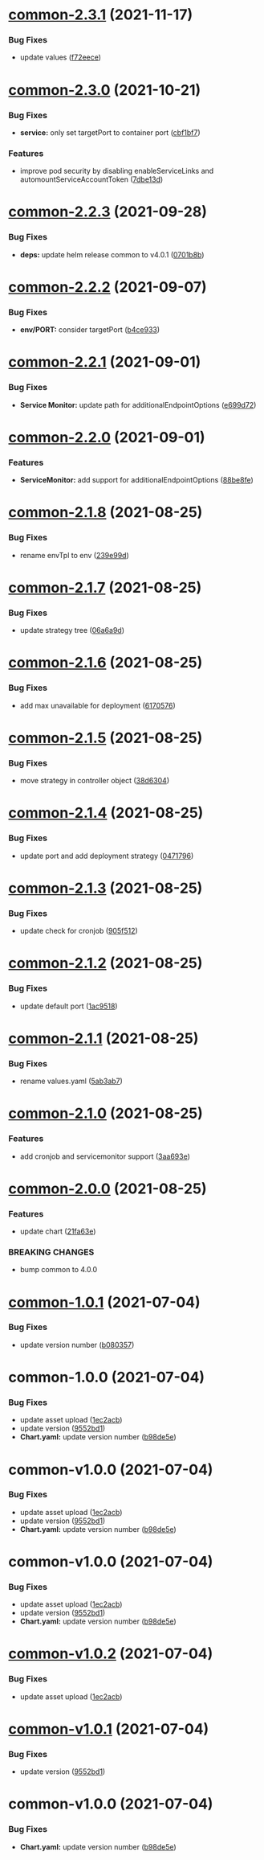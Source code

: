 # [common-2.3.1](https://github.com/AlexanderBabel/helm-charts/compare/common-2.3.0...common-2.3.1) (2021-11-17)


### Bug Fixes

* update values ([f72eece](https://github.com/AlexanderBabel/helm-charts/commit/f72eecee5ca5af7e8a9b03d02ce37d9d9b250fc4))

# [common-2.3.0](https://github.com/AlexanderBabel/helm-charts/compare/common-2.2.3...common-2.3.0) (2021-10-21)


### Bug Fixes

* **service:** only set targetPort to container port ([cbf1bf7](https://github.com/AlexanderBabel/helm-charts/commit/cbf1bf774b651208cb2a57ee8522f058b4158a8c))


### Features

* improve pod security by disabling enableServiceLinks and automountServiceAccountToken ([7dbe13d](https://github.com/AlexanderBabel/helm-charts/commit/7dbe13d36ceb30f840d176cccb3acf5317ecb2da))

# [common-2.2.3](https://github.com/AlexanderBabel/helm-charts/compare/common-2.2.2...common-2.2.3) (2021-09-28)


### Bug Fixes

* **deps:** update helm release common to v4.0.1 ([0701b8b](https://github.com/AlexanderBabel/helm-charts/commit/0701b8b7b102ae491c3c9a943d3ddc122937ab99))

# [common-2.2.2](https://github.com/AlexanderBabel/helm-charts/compare/common-2.2.1...common-2.2.2) (2021-09-07)


### Bug Fixes

* **env/PORT:** consider targetPort ([b4ce933](https://github.com/AlexanderBabel/helm-charts/commit/b4ce93352e1d0265bd3ae584579c66e0953ce176))

# [common-2.2.1](https://github.com/AlexanderBabel/helm-charts/compare/common-2.2.0...common-2.2.1) (2021-09-01)


### Bug Fixes

* **Service Monitor:** update path for additionalEndpointOptions ([e699d72](https://github.com/AlexanderBabel/helm-charts/commit/e699d72e5c09901766be4dcba9fe10ebd89cb922))

# [common-2.2.0](https://github.com/AlexanderBabel/helm-charts/compare/common-2.1.8...common-2.2.0) (2021-09-01)


### Features

* **ServiceMonitor:** add support for additionalEndpointOptions ([88be8fe](https://github.com/AlexanderBabel/helm-charts/commit/88be8fe6ffbd7a1b2c88bca9c827ec4738ef0488))

# [common-2.1.8](https://github.com/AlexanderBabel/helm-charts/compare/common-2.1.7...common-2.1.8) (2021-08-25)


### Bug Fixes

* rename envTpl to env ([239e99d](https://github.com/AlexanderBabel/helm-charts/commit/239e99dd101a18a907776710384ebf877b8d7574))

# [common-2.1.7](https://github.com/AlexanderBabel/helm-charts/compare/common-2.1.6...common-2.1.7) (2021-08-25)


### Bug Fixes

* update strategy tree ([06a6a9d](https://github.com/AlexanderBabel/helm-charts/commit/06a6a9d96f4da9c57672853998e66770f0902707))

# [common-2.1.6](https://github.com/AlexanderBabel/helm-charts/compare/common-2.1.5...common-2.1.6) (2021-08-25)


### Bug Fixes

* add max unavailable for deployment ([6170576](https://github.com/AlexanderBabel/helm-charts/commit/61705767921d2215112e2585a7d32996f5e7195e))

# [common-2.1.5](https://github.com/AlexanderBabel/helm-charts/compare/common-2.1.4...common-2.1.5) (2021-08-25)


### Bug Fixes

* move strategy in controller object ([38d6304](https://github.com/AlexanderBabel/helm-charts/commit/38d6304729d2f6d3d4606d44a8346a77622cf830))

# [common-2.1.4](https://github.com/AlexanderBabel/helm-charts/compare/common-2.1.3...common-2.1.4) (2021-08-25)


### Bug Fixes

* update port and add deployment strategy ([0471796](https://github.com/AlexanderBabel/helm-charts/commit/04717963ef5bb2fd8b8410d1d0aca7f35485592c))

# [common-2.1.3](https://github.com/AlexanderBabel/helm-charts/compare/common-2.1.2...common-2.1.3) (2021-08-25)


### Bug Fixes

* update check for cronjob ([905f512](https://github.com/AlexanderBabel/helm-charts/commit/905f5128bf8b86afdffd2e9dd9609f867af4526f))

# [common-2.1.2](https://github.com/AlexanderBabel/helm-charts/compare/common-2.1.1...common-2.1.2) (2021-08-25)


### Bug Fixes

* update default port ([1ac9518](https://github.com/AlexanderBabel/helm-charts/commit/1ac9518ff477e2ade7b3af7de52e2cdabbc31222))

# [common-2.1.1](https://github.com/AlexanderBabel/helm-charts/compare/common-2.1.0...common-2.1.1) (2021-08-25)


### Bug Fixes

* rename values.yaml ([5ab3ab7](https://github.com/AlexanderBabel/helm-charts/commit/5ab3ab75095b88d6d397428a6f9e49ae072b33cc))

# [common-2.1.0](https://github.com/AlexanderBabel/helm-charts/compare/common-2.0.0...common-2.1.0) (2021-08-25)


### Features

* add cronjob and servicemonitor support ([3aa693e](https://github.com/AlexanderBabel/helm-charts/commit/3aa693e00973956ec084587608e60501cee7dd0f))

# [common-2.0.0](https://github.com/AlexanderBabel/helm-charts/compare/common-1.0.1...common-2.0.0) (2021-08-25)


### Features

* update chart ([21fa63e](https://github.com/AlexanderBabel/helm-charts/commit/21fa63e7d5238c6970605bdab15393ebf10bd6da))


### BREAKING CHANGES

* bump common to 4.0.0

# [common-1.0.1](https://github.com/AlexanderBabel/helm-charts/compare/common-1.0.0...common-1.0.1) (2021-07-04)


### Bug Fixes

* update version number ([b080357](https://github.com/AlexanderBabel/helm-charts/commit/b0803573cbbb2d22a8071f4793a391741d95d4a2))

# common-1.0.0 (2021-07-04)


### Bug Fixes

* update asset upload ([1ec2acb](https://github.com/AlexanderBabel/helm-charts/commit/1ec2acb2dd7ca2eee562765dddd4dc2d6af4a1d6))
* update version ([9552bd1](https://github.com/AlexanderBabel/helm-charts/commit/9552bd1dd402abd02715507d382879f6374ddd3f))
* **Chart.yaml:** update version number ([b98de5e](https://github.com/AlexanderBabel/helm-charts/commit/b98de5e36d77a38140fd7c1e8b83f110c7675bbf))

# common-v1.0.0 (2021-07-04)


### Bug Fixes

* update asset upload ([1ec2acb](https://github.com/AlexanderBabel/helm-charts/commit/1ec2acb2dd7ca2eee562765dddd4dc2d6af4a1d6))
* update version ([9552bd1](https://github.com/AlexanderBabel/helm-charts/commit/9552bd1dd402abd02715507d382879f6374ddd3f))
* **Chart.yaml:** update version number ([b98de5e](https://github.com/AlexanderBabel/helm-charts/commit/b98de5e36d77a38140fd7c1e8b83f110c7675bbf))

# common-v1.0.0 (2021-07-04)


### Bug Fixes

* update asset upload ([1ec2acb](https://github.com/AlexanderBabel/helm-charts/commit/1ec2acb2dd7ca2eee562765dddd4dc2d6af4a1d6))
* update version ([9552bd1](https://github.com/AlexanderBabel/helm-charts/commit/9552bd1dd402abd02715507d382879f6374ddd3f))
* **Chart.yaml:** update version number ([b98de5e](https://github.com/AlexanderBabel/helm-charts/commit/b98de5e36d77a38140fd7c1e8b83f110c7675bbf))

# [common-v1.0.2](https://github.com/AlexanderBabel/helm-charts/compare/common-v1.0.1...common-v1.0.2) (2021-07-04)


### Bug Fixes

* update asset upload ([1ec2acb](https://github.com/AlexanderBabel/helm-charts/commit/1ec2acb2dd7ca2eee562765dddd4dc2d6af4a1d6))

# [common-v1.0.1](https://github.com/AlexanderBabel/helm-charts/compare/common-v1.0.0...common-v1.0.1) (2021-07-04)


### Bug Fixes

* update version ([9552bd1](https://github.com/AlexanderBabel/helm-charts/commit/9552bd1dd402abd02715507d382879f6374ddd3f))

# common-v1.0.0 (2021-07-04)


### Bug Fixes

* **Chart.yaml:** update version number ([b98de5e](https://github.com/AlexanderBabel/helm-charts/commit/b98de5e36d77a38140fd7c1e8b83f110c7675bbf))
